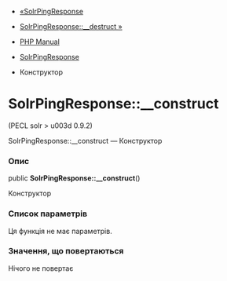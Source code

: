 - [«SolrPingResponse](class.solrpingresponse.md)
- [SolrPingResponse::\_\_destruct »](solrpingresponse.destruct.md)

- [PHP Manual](index.md)
- [SolrPingResponse](class.solrpingresponse.md)
- Конструктор

# SolrPingResponse::\_\_construct

(PECL solr \> u003d 0.9.2)

SolrPingResponse::\_\_construct — Конструктор

### Опис

public **SolrPingResponse::\_\_construct**()

Конструктор

### Список параметрів

Ця функція не має параметрів.

### Значення, що повертаються

Нічого не повертає
